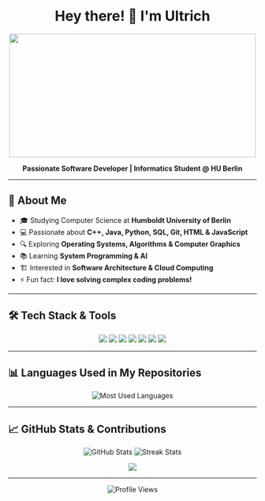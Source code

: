 <h1 align="center">Hey there! 👋 I'm Ultrich</h1>

<p align="center">
  <img src="https://media.giphy.com/media/qgQUggAC3Pfv687qPC/giphy.gif" width="500" height="250">
</p>

<p align="center">
  <b>Passionate Software Developer | Informatics Student @ HU Berlin</b>
</p>

---

## 🚀 About Me
- 🎓 Studying Computer Science at **Humboldt University of Berlin**
- 💻 Passionate about **C++, Java, Python, SQL, Git, HTML & JavaScript**
- 🔍 Exploring **Operating Systems, Algorithms & Computer Graphics**
- 📚 Learning **System Programming & AI**
- 🏗️ Interested in **Software Architecture & Cloud Computing**
- ⚡ Fun fact: **I love solving complex coding problems!**

---

## 🛠️ Tech Stack & Tools

<p align="center">
  <img src="https://img.shields.io/badge/C++-blue?style=for-the-badge&logo=c%2B%2B&logoColor=white"> 
  <img src="https://img.shields.io/badge/Java-red?style=for-the-badge&logo=java&logoColor=white">
  <img src="https://img.shields.io/badge/Python-yellow?style=for-the-badge&logo=python&logoColor=white">
  <img src="https://img.shields.io/badge/SQL-orange?style=for-the-badge&logo=postgresql&logoColor=white">
  <img src="https://img.shields.io/badge/Git-black?style=for-the-badge&logo=git&logoColor=white">
  <img src="https://img.shields.io/badge/HTML-orange?style=for-the-badge&logo=html5&logoColor=white">
  <img src="https://img.shields.io/badge/JavaScript-yellow?style=for-the-badge&logo=javascript&logoColor=white">
</p>

---

## 📊 Languages Used in My Repositories
<p align="center">
  <img src="https://github-readme-stats.vercel.app/api/top-langs/?username=Ultrich-ea2&layout=compact&theme=dark" alt="Most Used Languages">
</p>

---

## 📈 GitHub Stats & Contributions
<p align="center">
  <img src="https://github-readme-stats.vercel.app/api?username=Ultrich-ea2&show_icons=true&theme=dark" alt="GitHub Stats">
  <img src="https://github-readme-streak-stats.herokuapp.com/?user=Ultrich-ea2&theme=dark" alt="Streak Stats">
</p>

<p align="center">
  <img src="https://github-profile-trophy.vercel.app/?username=Ultrich-ea2&theme=darkhub&no-frame=false&margin-w=24" />
</p>

---

<p align="center">
  <img src="https://komarev.com/ghpvc/?username=Ultrich-ea2&label=Profile%20Views&color=blue&style=flat" alt="Profile Views">
</p>

